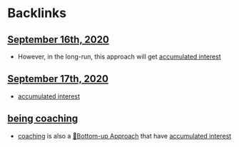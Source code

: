 
# Backlinks
## [September 16th, 2020](<September 16th, 2020.md>)
- However, in the long-run, this approach will get [accumulated interest](<accumulated interest.md>)

## [September 17th, 2020](<September 17th, 2020.md>)
- [accumulated interest](<accumulated interest.md>)

## [being coaching](<being coaching.md>)
- [coaching](<coaching.md>) is also a [🌲Bottom-up Approach](<🌲Bottom-up Approach.md>) that have [accumulated interest](<accumulated interest.md>)


